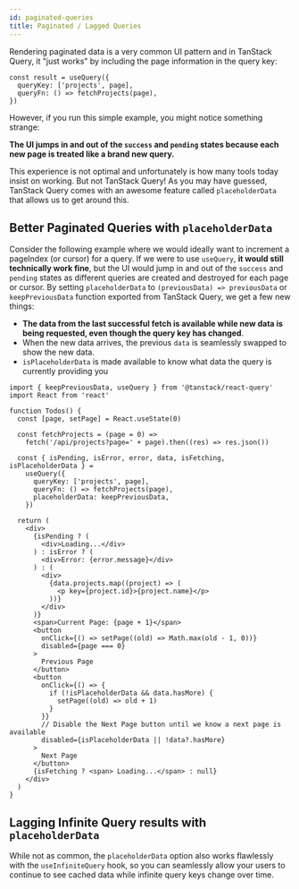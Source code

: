 ```yaml
---
id: paginated-queries
title: Paginated / Lagged Queries
---
```


Rendering paginated data is a very common UI pattern and in TanStack Query, it "just works" by including the page information in the query key:

[//]: # 'Example'

```tsx
const result = useQuery({
  queryKey: ['projects', page],
  queryFn: () => fetchProjects(page),
})
```

[//]: # 'Example'

However, if you run this simple example, you might notice something strange:

**The UI jumps in and out of the `success` and `pending` states because each new page is treated like a brand new query.**

This experience is not optimal and unfortunately is how many tools today insist on working. But not TanStack Query! As you may have guessed, TanStack Query comes with an awesome feature called `placeholderData` that allows us to get around this.

## Better Paginated Queries with `placeholderData`

Consider the following example where we would ideally want to increment a pageIndex (or cursor) for a query. If we were to use `useQuery`, **it would still technically work fine**, but the UI would jump in and out of the `success` and `pending` states as different queries are created and destroyed for each page or cursor. By setting `placeholderData` to `(previousData) => previousData` or `keepPreviousData` function exported from TanStack Query, we get a few new things:

- **The data from the last successful fetch is available while new data is being requested, even though the query key has changed**.
- When the new data arrives, the previous `data` is seamlessly swapped to show the new data.
- `isPlaceholderData` is made available to know what data the query is currently providing you

[//]: # 'Example2'

```tsx
import { keepPreviousData, useQuery } from '@tanstack/react-query'
import React from 'react'

function Todos() {
  const [page, setPage] = React.useState(0)

  const fetchProjects = (page = 0) =>
    fetch('/api/projects?page=' + page).then((res) => res.json())

  const { isPending, isError, error, data, isFetching, isPlaceholderData } =
    useQuery({
      queryKey: ['projects', page],
      queryFn: () => fetchProjects(page),
      placeholderData: keepPreviousData,
    })

  return (
    <div>
      {isPending ? (
        <div>Loading...</div>
      ) : isError ? (
        <div>Error: {error.message}</div>
      ) : (
        <div>
          {data.projects.map((project) => (
            <p key={project.id}>{project.name}</p>
          ))}
        </div>
      )}
      <span>Current Page: {page + 1}</span>
      <button
        onClick={() => setPage((old) => Math.max(old - 1, 0))}
        disabled={page === 0}
      >
        Previous Page
      </button>
      <button
        onClick={() => {
          if (!isPlaceholderData && data.hasMore) {
            setPage((old) => old + 1)
          }
        }}
        // Disable the Next Page button until we know a next page is available
        disabled={isPlaceholderData || !data?.hasMore}
      >
        Next Page
      </button>
      {isFetching ? <span> Loading...</span> : null}
    </div>
  )
}
```

[//]: # 'Example2'

## Lagging Infinite Query results with `placeholderData`

While not as common, the `placeholderData` option also works flawlessly with the `useInfiniteQuery` hook, so you can seamlessly allow your users to continue to see cached data while infinite query keys change over time.
